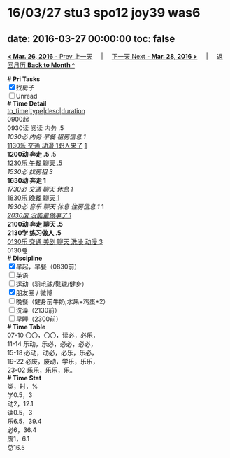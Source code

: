 # 16/03/27 stu3 spo12 joy39 was6

date: 2016-03-27 00:00:00
toc: false
---
[**< Mar. 26, 2016** - Prev 上一天](/lifelogs/2016/03/d26.html) &nbsp; &nbsp; | &nbsp; &nbsp; [下一天 Next - **Mar. 28, 2016 >**](/lifelogs/2016/03/d28.html) &nbsp; &nbsp; |  &nbsp; &nbsp; [返回月历 **Back to Month ^**](/lifelogs/2016/03/index.html)
<br/><div><b># Pri Tasks</b></div><div><input checked="true" type="checkbox"/>找房子</div><div><input type="checkbox"/>Unread</div><div><b># Time Detail</b></div><div><u>to_time|type|desc|duration</u></div><div>0900起</div><div>0930读 阅读 内务 .5</div><div><i>1030必 内务 早餐 租房信息 1</i></div><div><u>1130乐 交通 动漫 1</u><u>职人来了</u> <u>1</u></div><div><b>1200动 奔走 .5</b> .5</div><div><u>1230乐 午餐 聊天 .5</u></div><div><i>1530必 找房租 3</i></div><div><b>1630动 奔走 1</b></div><div><i>1730必 交通 聊天 休息 1</i></div><div><u>1830乐 晚餐 聊天 1</u></div><div><i>1930必 音乐 聊天 休息 住房信息 1</i> 1</div><div><u><i>2030废 没能量做事了 1</i></u></div><div><b>2100动 奔走 聊天 .5</b></div><div><b>2130学 练习做人 .5</b></div><div><u>0130乐 交通 美剧 聊天 洗澡 动漫 3</u></div><div>0130睡</div><div><b># Discipline</b></div><div><input checked="true" type="checkbox"/>早起，早餐（0830前）</div><div><input type="checkbox"/>英语</div><div><input type="checkbox"/>运动（羽毛球/毽球/健身）</div><div><input checked="true" type="checkbox"/>朋友圈 / 微博</div><div><input type="checkbox"/>晚餐（健身前牛奶;水果+鸡蛋*2）</div><div><input type="checkbox"/>洗澡（2130前）</div><div><input type="checkbox"/>早睡（2300前）</div><div><b># Time Table</b></div><div>07-10 〇〇，〇〇，读必，必乐，</div><div>11-14 乐动，乐必，必必，必必，</div><div>15-18 必动，动必，必乐，乐必，</div><div>19-22 必废，废动，学乐，乐乐，</div><div>23-02 乐乐，乐乐，乐。</div><div><b># Time Stat</b></div><div>类，时，%</div><div>学0.5，3</div><div>动2，12.1</div><div>读0.5，3</div><div>乐6.5，39.4</div><div>必6，36.4</div><div>废1，6.1</div><div>总16.5</div>
